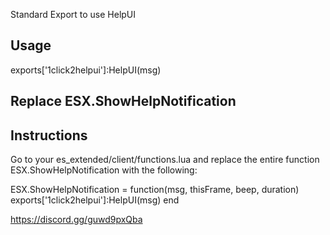 Standard Export to use HelpUI

## Usage

exports['1click2helpui']:HelpUI(msg)

## Replace ESX.ShowHelpNotification

## Instructions

Go to your es_extended/client/functions.lua and replace the entire function ESX.ShowHelpNotification with the following:

ESX.ShowHelpNotification = function(msg, thisFrame, beep, duration)
    exports['1click2helpui']:HelpUI(msg)
end

https://discord.gg/guwd9pxQba